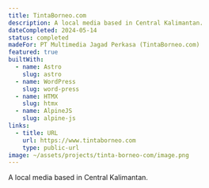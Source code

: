 ```yaml
---
title: TintaBorneo.com
description: A local media based in Central Kalimantan.
dateCompleted: 2024-05-14
status: completed
madeFor: PT Multimedia Jagad Perkasa (TintaBorneo.com)
featured: true
builtWith:
  - name: Astro
    slug: astro
  - name: WordPress
    slug: word-press
  - name: HTMX
    slug: htmx
  - name: AlpineJS
    slug: alpine-js
links:
  - title: URL
    url: https://www.tintaborneo.com
    type: public-url
image: ~/assets/projects/tinta-borneo-com/image.png
---
```

A local media based in Central Kalimantan.
